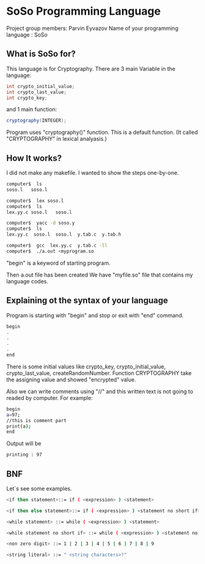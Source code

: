 #  SoSo  Programming Language 

Project group members: Parvin Eyvazov
Name of your programming language : SoSo

## What is SoSo for?
This language is for Cryptography. 
There are 3 main Variable in the language:
```java
int crypto_initial_value;
int crypto_last_value;
int crypto_key;
```
and 1 main function:
```java
cryptography(INTEGER);
```
Program uses "cryptography()" function. This is a default function. (It called "CRYPTOGRAPHY" in lexical analyasis.)

## How It works?
I did not make any makefile. I wanted to show the steps one-by-one.

```bash
computer$  ls
soso.l   soso.l

computer$  lex soso.l
computer$  ls
lex.yy.c soso.l   soso.l

computer$  yacc -d soso.y
computer$  ls
lex.yy.c  soso.l  soso.l  y.tab.c  y.tab.h

computer$  gcc  lex.yy.c  y.tab.c -ll
computer$  ./a.out <myprogram.so

```
"begin" is a keyword of starting program.

Then a.out file has been created
We have "myfile.so" file that contains my language codes.

## Explaining ot the syntax of your language
Program is starting with "begin" and stop or exit with "end" command.
```bash
begin
.
.
.
.
end
```
There is some initial values like crypto_key, crypto_initial_value, crypto_last_value, createRandomNumber.
Function CRYPTOGRAPHY take the assigning value and showed "encrypted" value.

Also we can write comments using "//" and this written text is not going to readed by computer.
For example:
```bash
begin
a=97;
//this is comment part
print(a);
end
```
Output will be
```bash
printing : 97
```


## BNF
Let`s see some examples.

```bash
<if then statement>::= if ( <expression> ) <statement>

<if then else statement>::= if ( <expression> ) <statement no short if> else <statement>

<while statement> ::= while ( <expression> ) <statement>

<while statement no short if> ::= while ( <expression> ) <statement no short if>.

<non zero digit> ::= 1 | 2 | 3 | 4 | 5 | 6 | 7 | 8 | 9

<string literal> ::= " <string characters>?"
```



